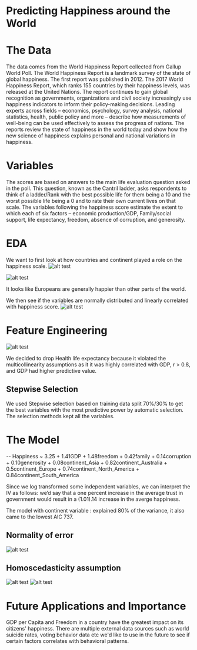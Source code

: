 # Predicting Happiness around the World
# The Data
The data comes from the World Happiness Report collected from Gallup World Poll. The World Happiness Report is a landmark survey of the state of global happiness. The first report was published in 2012. The 2017 World Happiness Report, which ranks 155 countries by their happiness levels, was released at the United Nations. The report continues to gain global recognition as governments, organizations and civil society increasingly use happiness indicators to inform their policy-making decisions. Leading experts across fields – economics, psychology, survey analysis, national statistics, health, public policy and more – describe how measurements of well-being can be used effectively to assess the progress of nations. The reports review the state of happiness in the world today and show how the new science of happiness explains personal and national variations in happiness.

# Variables
The scores are based on answers to the main life evaluation question asked in the poll. This question, known as the Cantril ladder, asks respondents to think of a ladder/Rank with the best possible life for them being a 10 and the worst possible life being a 0 and to rate their own current lives on that scale. The variables following the happiness score estimate the extent to which each of six factors – economic production/GDP, Family/social support, life expectancy, freedom, absence of corruption, and generosity.

# EDA
We want to first look at how countries and continent played a role on the happiness scale.
![alt test](https://raw.githubusercontent.com/rockinhumingbird/Mod4_project/master/images/continentshappiness.png)



![alt test](https://raw.githubusercontent.com/rockinhumingbird/Mod4_project/master/images/map.png)


It looks like Europeans are generally happier than other parts of the world.

We then see if the variables are normally distributed and linearly correlated with happiness score.
![alt test](https://raw.githubusercontent.com/rockinhumingbird/Mod4_project/master/images/featurescorrelation.png)


# Feature Engineering
![alt test](https://raw.githubusercontent.com/rockinhumingbird/Mod4_project/master/images/cor.png)

We decided to drop Health life expectancy because it violated the multicollinearity assumptions as it it was highly correlated with GDP, r > 0.8, and GDP had higher predictive value. 

## Stepwise Selection
We used Stepwise selection based on training data split 70%/30% to get the best variables with the most predictive power by automatic selection.
The selection methods kept all the variables.

# The Model

-- Happiness ~ 3.25 + 1.41GDP + 1.48freedom + 0.42family + 0.14corruption + 0.10generosity + 0.08continent_Asia + 0.82continent_Australia + 0.5continent_Europe + 0.74continent_North_America + 0.84continent_South_America

Since we log transformed some independent variables, we can interpret the IV as follows: we’d say that a one percent increase in the average trust in government would result in a (1.01).14 increase in the averge happiness. 

The model with continent variable : explained 80% of the variance, it also came to the lowest AIC 737.

## Normality of error 
![alt test](https://raw.githubusercontent.com/rockinhumingbird/Mod4_project/master/images/normality_of_error.png)

## Homoscedasticity assumption
![alt test](https://raw.githubusercontent.com/rockinhumingbird/Mod4_project/master/images/residualpolot.png)
![alt test](https://raw.githubusercontent.com/rockinhumingbird/Mod4_project/master/images/qqplot.png)




# Future Applications and Importance
GDP per Capita and Freedom in a country have the greatest impact on its citizens' happiness.
There are multiple external data sources such as world suicide rates, voting behavior data etc we'd like to use in the future to see if certain factors correlates with behavioral patterns. 

